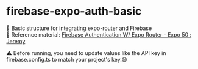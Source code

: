 # firebase-expo-auth-basic
📌 Basic structure for integrating expo-router and Firebase  
🔖 Reference material: [Firebase Authentication W/ Expo Router - Expo 50 : Jeremy](https://www.youtube.com/watch?v=65xV2wnG1gk)  

⚠️ Before running, you need to update values like the API key in firebase.config.ts to match your project's key.😄
